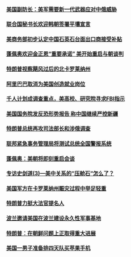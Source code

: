 #### [美国副防长：美军需要新一代武器应对中俄威胁](../pages/zg_yre_rvq/4579466.md) 

#### [联合国秘书长欢迎韩朝签署平壤宣言](../pages/zg_yre_rvq/4579438.md) 

#### [美商务部初步认定中国石英石台面出口商接受补贴](../pages/zg_yre_rvq/4579399.md) 

#### [蓬佩奥欢迎金正恩“重要承诺” 美开始重启与朝谈判](../pages/zg_yre_rvq/4579394.md) 

#### [特朗普视察飓风过后的北卡罗莱纳州](../pages/zg_yre_rvq/4579339.md) 

#### [阿里巴巴取消为美国创造就业岗位](../pages/zg_yre_rvq/4578925.md) 

#### [千人计划成调查重点，美高校、研究院寻求FBI指示](../pages/zg_yre_rvq/4578922.md) 

#### [美国国务院发反恐形势报告 称中国继续严控新疆 ](../pages/zg_yre_rvq/4578890.md) 

#### [特朗普总统再攻司法部长和涉俄调查](../pages/zg_yre_rvq/4578882.md) 

#### [联邦紧急事务管理局将测试总统全国警报系统](../pages/zg_yre_rvq/4578879.md) 

#### [蓬佩奥：美朝将即刻重启会谈](../pages/zg_yre_rvq/4578838.md) 

#### [专访史剑道(3)—美中关系的“压舱石“怎么了？](../pages/zg_yre_rvq/4578651.md) 

#### [美国军方在卡罗莱纳州赈灾过程中举足轻重](../pages/zg_yre_rvq/4578532.md) 

#### [特朗普力挺大法官提名人](../pages/zg_yre_rvq/4578530.md) 

#### [波兰邀请美国在波兰建设永久性军事基地](../pages/zg_yre_rvq/4578490.md) 

#### [特朗普：在朝鲜问题上正取得重大进展](../pages/zg_yre_rvq/4578304.md) 

#### [美国一男子准备排四天队买苹果手机](../pages/zg_yre_rvq/4578008.md) 


